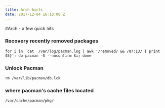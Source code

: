 ```yaml
---
title: Arch hints
date: 2017-12-04 16:10:00 Z
---
```


#Arch - a few quick hits

### Recovery recently removed packages

```
for i in `cat  /var/log/pacman.log | awk '/removed/ && /07:13/ { print $5}'; do pacman -S --noconfirm $i; done

```

### Unlock Pacman 
```
rm /var/lib/pacman/db.lck
```

### where pacman's cache files located

```
/var/cache/pacman/pkg/
```